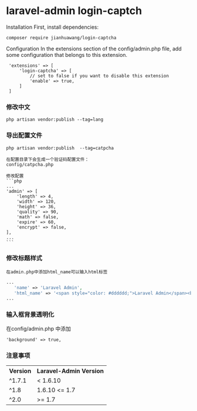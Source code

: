 laravel-admin login-captch
======

Installation
First, install dependencies:

    composer require jianhuawang/login-captcha
 
Configuration
 In the extensions section of the config/admin.php file, add some configuration that belongs to this extension.
 
     'extensions' => [
         'login-captcha' => [
             // set to false if you want to disable this extension
             'enable' => true,
         ]
     ]
     
### 修改中文

    php artisan vendor:publish --tag=lang
    
### 导出配置文件

    php artisan vendor:publish  --tag=catpcha

    在配置目录下会生成一个验证码配置文件：
    config/catpcha.php

    修改配置
    ```php
    ...
    'admin' => [
        'length' => 4,
        'width' => 120,
        'height' => 36,
        'quality' => 90,
        'math' => false,
        'expire' => 60,
        'encrypt' => false,
    ],
    ...
    ```
    
### 修改标题样式
    在admin.php中添加html_name可以输入html标签
```php
...
   'name' => 'Laravel Admin',
   'html_name' => '<span style="color: #dddddd;">Laravel Admin</span><br/><span>login captcha</span>',
...
```

### 输入框背景透明化

在config/admin.php 中添加 

	'background' => true,

### 注意事项
<div>
    <table border="0">
	  <tr>
	    <th>Version</th>
	    <th>Laravel-Admin Version</th>
	  </tr>
	  <tr>
	    <td>^1.7.1</td>
	    <td>< 1.6.10</td>
	  </tr>
	  <tr>
            <td>^1.8</td>
            <td>1.6.10 <= 1.7</td>
          </tr>
	  <tr>
            <td>^2.0</td>
            <td>>= 1.7</td>
          </tr>
	</table>
</div> 
